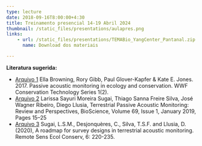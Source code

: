 ```yaml
---
type: lecture
date: 2018-09-16T8:00:00+4:30
title: Treinamento presencial 14-19 Abril 2024
thumbnail: /static_files/presentations/aulapres.png
links:
    - url: /static_files/presentations/TEMABio_YangCenter_Pantanal.zip
      name: Download dos materiais

---
```

**Literatura sugerida:**
- [Arquivo 1](https://www.wwf.org.uk/sites/default/files/2019-04/Acousticmonitoring-WWF-guidelines.pdf) Ella Browning, Rory Gibb, Paul Glover-Kapfer & Kate E. Jones. 2017. Passive acoustic monitoring
in ecology and conservation. WWF Conservation Technology Series 1(2).
- [Arquivo 2](https://academic.oup.com/bioscience/article/69/1/15/5193506) Larissa Sayuri Moreira Sugai, Thiago Sanna Freire Silva, José Wagner Ribeiro, Diego Llusia, Terrestrial Passive Acoustic Monitoring: Review and Perspectives, BioScience, Volume 69, Issue 1, January 2019, Pages 15–25
- [Arquivo 3](https://zslpublications.onlinelibrary.wiley.com/doi/full/10.1002/rse2.131) Sugai, L.S.M., Desjonquères, C., Silva, T.S.F. and Llusia, D. (2020), A roadmap for survey designs in terrestrial acoustic monitoring. Remote Sens Ecol Conserv, 6: 220-235.  
